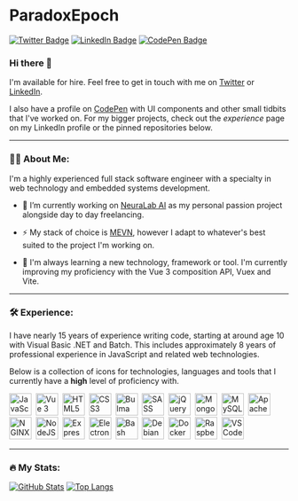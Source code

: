 # ParadoxEpoch

<a href="https://twitter.com/ParadoxEpoch/" target="_blank"><img src="https://img.shields.io/twitter/follow/ParadoxEpoch" alt="Twitter Badge"/></a>
<a href="https://www.linkedin.com/in/tristangauci/" target="_blank"><img src="https://img.shields.io/badge/LinkedIn-blue?logo=linkedin&logoColor=white" alt="LinkedIn Badge"/></a>
<a href="https://codepen.com/paradoxepoch" target="_blank"><img src="https://img.shields.io/badge/CodePen-blue?logo=codepen&logoColor=white" alt="CodePen Badge"/></a>

### Hi there 👋

I'm available for hire. Feel free to get in touch with me on [Twitter](https://twitter.com/ParadoxEpoch/) or [LinkedIn](https://www.linkedin.com/in/tristangauci/).

I also have a profile on [CodePen](https://codepen.com/paradoxepoch) with UI components and other small tidbits that I've worked on. For my bigger projects, check out the *experience* page on my LinkedIn profile or the pinned repositories below.

---

### :man_technologist: About Me:

I'm a highly experienced full stack software engineer with a specialty in web technology and embedded systems development.

- :telescope: I’m currently working on [NeuraLab AI](https://neuralab.ai) as my personal passion project alongside day to day freelancing.

- :zap: My stack of choice is [MEVN](https://en.wikipedia.org/wiki/MEAN_(solution_stack)), however I adapt to whatever's best suited to the project I'm working on.

- :seedling: I'm always learning a new technology, framework or tool. I'm currently improving my proficiency with the Vue 3 composition API, Vuex and Vite.

---


### :hammer_and_wrench: Experience:

I have nearly 15 years of experience writing code, starting at around age 10 with Visual Basic .NET and Batch. This includes approximately 8 years of professional experience in JavaScript and related web technologies.

Below is a collection of icons for technologies, languages and tools that I currently have a **high** level of proficiency with.

<div>
  <img src="https://cdn.jsdelivr.net/gh/devicons/devicon/icons/javascript/javascript-original.svg" title="JavaScript" alt="JavaScript" width="40" height="40"/>&nbsp;
  <img src="https://cdn.jsdelivr.net/gh/devicons/devicon/icons/vuejs/vuejs-original.svg" title="Vue 3" alt="Vue 3" width="40" height="40"/>&nbsp;
  <img src="https://cdn.jsdelivr.net/gh/devicons/devicon/icons/html5/html5-original.svg" title="HTML5" alt="HTML5" width="40" height="40"/>&nbsp;
  <img src="https://cdn.jsdelivr.net/gh/devicons/devicon/icons/css3/css3-original.svg" title="CSS3" alt="CSS3" width="40" height="40"/>&nbsp;
  <img src="https://cdn.jsdelivr.net/gh/devicons/devicon/icons/bulma/bulma-plain.svg" title="Bulma" alt="Bulma" width="40" height="40"/>&nbsp;
  <img src="https://cdn.jsdelivr.net/gh/devicons/devicon/icons/sass/sass-original.svg" title="SASS" alt="SASS" width="40" height="40"/>&nbsp;
  <img src="https://cdn.jsdelivr.net/gh/devicons/devicon/icons/jquery/jquery-original.svg" title="jQuery" alt="jQuery" width="40" height="40"/>&nbsp;
  <img src="https://cdn.jsdelivr.net/gh/devicons/devicon/icons/mongodb/mongodb-original.svg" title="MongoDB" alt="MongoDB" width="40" height="40"/>&nbsp;
  <img src="https://cdn.jsdelivr.net/gh/devicons/devicon/icons/mysql/mysql-original.svg" title="MySQL" alt="MySQL" width="40" height="40"/>&nbsp;
  <img src="https://cdn.jsdelivr.net/gh/devicons/devicon/icons/apache/apache-original.svg" title="Apache" alt="Apache" width="40" height="40"/>&nbsp;
  <img src="https://cdn.jsdelivr.net/gh/devicons/devicon/icons/nginx/nginx-original.svg" title="NGINX" alt="NGINX" width="40" height="40"/>&nbsp;
  <img src="https://cdn.jsdelivr.net/gh/devicons/devicon/icons/nodejs/nodejs-original.svg" title="NodeJS" alt="NodeJS" width="40" height="40"/>&nbsp;
  <img src="https://cdn.jsdelivr.net/gh/devicons/devicon/icons/express/express-original.svg" title="ExpressJS" alt="ExpressJS" width="40" height="40"/>&nbsp;
  <img src="https://cdn.jsdelivr.net/gh/devicons/devicon/icons/electron/electron-original.svg" title="Electron" alt="Electron" width="40" height="40"/>&nbsp;
  <img src="https://cdn.jsdelivr.net/gh/devicons/devicon/icons/bash/bash-plain.svg" title="Bash" alt="Bash" width="40" height="40"/>&nbsp;
  <img src="https://cdn.jsdelivr.net/gh/devicons/devicon/icons/debian/debian-original.svg" title="Debian" alt="Debian" width="40" height="40"/>&nbsp;
  <img src="https://cdn.jsdelivr.net/gh/devicons/devicon/icons/docker/docker-plain.svg" title="Docker" alt="Docker" width="40" height="40"/>&nbsp;
  <img src="https://cdn.jsdelivr.net/gh/devicons/devicon/icons/raspberrypi/raspberrypi-original.svg" title="Raspberry Pi" alt="Raspberry Pi" width="40" height="40"/>&nbsp;
  <img src="https://cdn.jsdelivr.net/gh/devicons/devicon/icons/visualstudio/visualstudio-plain.svg" title="VS Code" alt="VS Code" width="40" height="40"/>&nbsp;
</div>

---

### :fire: My Stats:

[![GitHub Stats](https://github-readme-stats-six-sable.vercel.app/api?username=paradoxepoch&show_icons=true&hide_rank=true&rank_icon=percentile&hide_border=true&line_height=24&custom_title=Contribution%20Stats&include_all_commits=true&theme=dark&hide=contribs)](https://github.com/anuraghazra/github-readme-stats#gh-dark-mode-only)
[![Top Langs](https://github-readme-stats-six-sable.vercel.app/api/top-langs/?username=paradoxepoch&hide_border=true&layout=compact&theme=dark&hide=visual%20basic)](https://github.com/anuraghazra/github-readme-stats)
<!--[![Wakatime Stats](https://github-readme-stats.vercel.app/api/wakatime?username=ParadoxEpoch&theme=dark&layout=compact)](https://github.com/anuraghazra/github-readme-stats)-->

